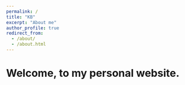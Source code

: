 ```yaml
---
permalink: /
title: "KB"
excerpt: "About me"
author_profile: true
redirect_from: 
  - /about/
  - /about.html
---
```




Welcome, to my personal website.
======


